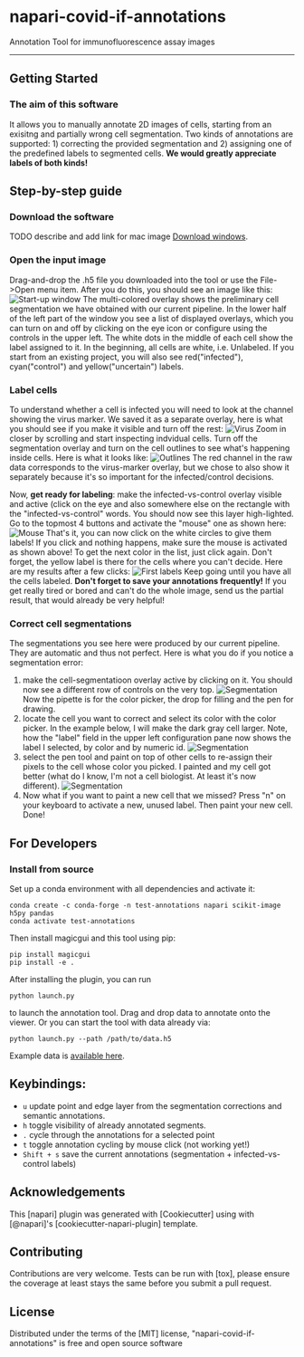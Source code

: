 # napari-covid-if-annotations

Annotation Tool for immunofluorescence assay images

----------------------------------

## Getting Started

### The  aim of this software

It allows you to manually annotate 2D images of cells, starting from an exisitng and partially wrong cell segmentation. Two kinds of annotations are supported: 1) correcting the provided segmentation and 2) assigning one of the predefined labels to segmented cells. **We would greatly appreciate labels of both kinds!**


## Step-by-step guide

### Download the software

TODO describe and add link for mac image [Download windows](https://files.ilastik.org/covid-if-annotations-setup-0.0.1dev11.exe).

### Open the input image

Drag-and-drop the .h5 file you downloaded into the tool or use the File->Open menu item. After you do this, you should see an image like this:
![Start-up window](./img/file_opened.png) 
The multi-colored overlay shows the preliminary cell segmentation we have obtained with our current pipeline. In the lower half of the left part of the window you see a list of displayed overlays, which you can turn on and off by clicking on the eye icon or configure using the controls in the upper left. 
The white dots in the middle of each cell show the label assigned to it. In the beginning, all cells are white, i.e. Unlabeled. If you start from an existing project, you will also see red("infected"), cyan("control") and yellow("uncertain") labels.

### Label cells

To understand whether a cell is infected you will need to look at the channel showing the virus marker. We saved it as a separate overlay, here is what you should see if you make it visible and turn off the rest:
![Virus](./img/virus.png)
Zoom in closer by scrolling and start inspecting indvidual cells. Turn off the segmentation overlay and turn on the cell outlines to see what's happening inside cells. Here is what it looks like:
![Outlines](./img/outlines.png)
The red  channel in the raw data corresponds to the virus-marker overlay, but we chose to also show it separately because it's so important for the infected/control decisions. 

Now, **get ready for labeling**: make the infected-vs-control overlay visible and active (click on the eye and also somewhere else on the rectangle with the "infected-vs-control" words. You should now see this layer high-lighted. Go to the topmost 4 buttons and activate the "mouse" one as shown here:
![Mouse](./img/mouse_active.png)
That's it, you can now click on the white circles to give them labels! If you click and nothing happens, make sure the mouse is activated as shown above! To get the next color in the list, just click again. Don't forget, the yellow label is there for the cells where you can't decide. Here are my results after a few clicks:
![First labels](./img/first_labels.png)
Keep going until you have all the cells labeled. **Don't forget to save your annotations frequently!** If you get really tired or bored and can't do the whole image, send us the partial result, that would already be very helpful!
### Correct cell segmentations
The segmentations you see here were produced by our current pipeline. They are automatic and thus not perfect. Here is what you do if you notice a segmentation error:

1. make the cell-segmentatioon overlay active by clicking on it. You should now see a different row of controls on the very top. 
![Segmentation](./img/segmentation_1.png)
Now the pipette is for the color picker, the drop for filling and the pen for drawing. 
2. locate the cell you want to correct and select its color with the color picker. In the example below, I will make the dark gray cell larger. Note, how the "label" field in the upper left configuration pane now shows the label I selected, by color and by numeric id.
![Segmentation](./img/segmentation_2.png)
3. select the pen tool and paint on top of other cells to re-assign their pixels to the cell whose color you picked. I painted and my cell got better (what do I know, I'm not a cell biologist. At least it's now different).
![Segmentation](./img/segmentation_3.png)
4. Now what if you want to paint a new cell that we missed? Press "n" on your keyboard to activate a new, unused label. Then paint your  new cell. Done!


## For Developers

### Install from source

Set up a conda environment with all dependencies and activate it:

```
conda create -c conda-forge -n test-annotations napari scikit-image h5py pandas
conda activate test-annotations
```
Then install magicgui and this tool using pip:
```
pip install magicgui
pip install -e .
```

After installing the plugin, you can run
```
python launch.py
```
to launch the annotation tool. Drag and drop data to annotate onto the viewer.
Or you can start the tool with data already via:
```
python launch.py --path /path/to/data.h5
```

Example data is [available here](https://oc.embl.de/index.php/s/IghxebboVxgpraU).

## Keybindings:
- `u` update point and edge layer from the segmentation corrections and semantic annotations.
- `h` toggle visibility of already annotated segments.
- `.` cycle through the annotations for a selected point
- `t` toggle annotation cycling by mouse click (not working yet!)
- `Shift + s` save the current annotations (segmentation + infected-vs-control labels)



## Acknowledgements

This [napari] plugin was generated with [Cookiecutter] using with [@napari]'s [cookiecutter-napari-plugin] template.

<!--
Don't miss the full getting started guide to set up your new package:
https://github.com/napari/cookiecutter-napari-plugin#getting-started

and review the napari docs for plugin developers:
https://napari.org/docs/plugins/index.html
-->

## Contributing

Contributions are very welcome. Tests can be run with [tox], please ensure
the coverage at least stays the same before you submit a pull request.

## License

Distributed under the terms of the [MIT] license,
"napari-covid-if-annotations" is free and open source software
